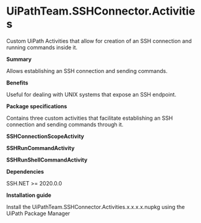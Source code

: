 # UiPathTeam.SSHConnector.Activities
Custom UiPath Activities that allow for creation of an SSH connection and running commands inside it.

<b>Summary</b>

Allows establishing an SSH connection and sending commands.

<b>Benefits</b>

Useful for dealing with UNIX systems that expose an SSH endpoint. 

<b>Package specifications</b>	

Contains three custom activities that facilitate establishing an SSH connection and sending commands through it. 

<b>SSHConnectionScopeActivity</b>

<b>SSHRunCommandActivity</b>

<b>SSHRunShellCommandActivity</b>

<b>Dependencies</b>

SSH.NET >= 2020.0.0 

<b>Installation guide</b>

Install the UiPathTeam.SSHConnector.Activities.x.x.x.x.nupkg using the UiPath Package Manager
